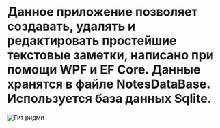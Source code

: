 # Данное приложение позволяет создавать, удалять и редактировать простейшие текстовые заметки, написано при помощи WPF и EF Core. Данные хранятся в файле NotesDataBase. Используется база данных Sqlite.
![Гит ридми](https://user-images.githubusercontent.com/70843270/223757772-5b990586-0ce4-4e16-b160-b8580272e2aa.png)
